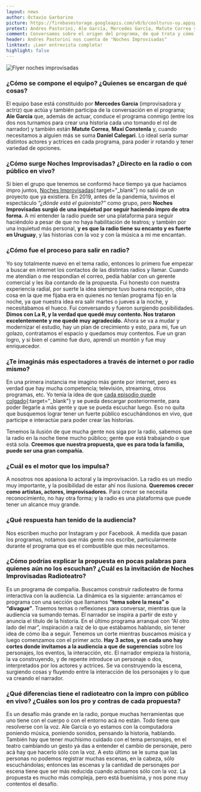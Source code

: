 ```yaml
---
layout: news
author: Octavio Garbarino
picture: https://firebasestorage.googleapis.com/v0/b/coolturus-uy.appspot.com/o/news%2Fnoches_impro_news.png?alt=media&token=0339092e-29ba-41d8-8e75-a2805982836b
pretext: Andres Pastorini, Ale García, Mercedes García, Matute Correa y Maxi Constenla dan vida al programa de radioteatro Noches Improvisadas. Un programa de compañia que busca construir radioteatro de forma interactiva con la audiencia.
comment: Conversamos sobre el origen del programa, de qué trata y cómo es la dinámica, las motivaciones para llevar adelante el proyecto, los desafíos de la impro en radio y más.
header: Andres Pastorini nos cuenta de "Noches Improvisadas"
linktext: ¡Leer entrevista completa! 
highlight: false
---
```

<div class="image-box">
<img src="https://firebasestorage.googleapis.com/v0/b/coolturus-uy.appspot.com/o/news%2Fnochesimprovisadas_20210430.jpeg?alt=media&token=247a49c4-0851-46b2-9408-2ee23fea837b" alt="Flyer noches improvisadas"></div>

### ¿Cómo se compone el equipo? ¿Quienes se encargan de qué cosas?
El equipo base está constituido por **Mercedes Garcia** (improvisadora y actriz) que actúa y también participa de la conversación en el programa; **Ale Garcia** que, además de actuar, conduce el programa conmigo (entre los dos nos turnamos para crear una historia cada uno tomando el rol de narrador) y también están **Matute Correa**, **Maxi Constenla** y, cuando necesitamos a alguien más se suma **Daniel Calegari**.
Lo ideal sería sumar distintos actores y actrices en cada programa, para poder ir rotando y tener variedad de opciones.

### ¿Cómo surge Noches Improvisadas? ¿Directo en la radio o con público en vivo?
Si bien el grupo que tenemos se conformó hace tiempo ya que hacíamos impro juntos, [Noches Improvisadas](https://www.instagram.com/nochesimprovisadas/){:target="_blank"} no salió de un proyecto que ya existiera. En 2019, antes de la pandemia, tuvimos el espectáculo *“¿dónde está el guionista?”* como grupo, pero **Noches Improvisadas surgió de una inquietud por seguir haciendo impro de otra forma.** A mi entender la radio puede ser una plataforma para seguir haciéndolo a pesar de que no haya habilitación de teatros; y también por una inquietud más personal, **y es que la radio tiene su encanto y es fuerte en Uruguay**, y las historias con la voz y con la música a mi me encantan.

### ¿Cómo fue el proceso para salir en radio?
Yo soy totalmente nuevo en el tema radio, entonces lo primero fue empezar a buscar en internet los contactos de las distintas radios y llamar. Cuando me atendían o me respondían el correo, pedía hablar con un gerente comercial y les iba contando de la propuesta. Fui honesto con nuestra experiencia radial, por suerte la idea siempre tuvo buena recepción, otra cosa en la que me fijaba era en quienes no tenían programa fijo en la noche, ya que nuestra idea era salir martes o jueves a la noche, y necesitábamos el hueco. Fui conversando y fueron surgiendo posibilidades.
**Dimos con La R, y la verdad que quedé muy contento. Nos trataron excelentemente y me quedé muy agradecido.** Ahora se va a mudar y modernizar el estudio, hay un plan de crecimiento y esto, para mi, fue un golazo, contratamos el espacio y quedamos muy contentos. Fue un gran logro, y si bien el camino fue duro, aprendí un montón y fue muy enriquecedor.

### ¿Te imaginás más espectadores a través de internet o por radio mismo?
En una primera instancia me imagino más gente por internet, pero es verdad que hay mucha competencia; televisión, streaming, otros programas, etc. Yo tenía la idea de que [cada episodio quede colgado](https://open.spotify.com/show/2aMynmeRmbJ5UFy7N7g8lI?si=Iq1LCV1CS3e9_ayzzu3nuw){:target="_blank"} y se pueda descargar posteriormente, para poder llegarle a más gente y que se pueda escuchar luego. Eso no quita que busquemos lograr tener un fuerte público escuchándonos en vivo, que participe e interactúe para poder crear las historias.

Tenemos la ilusión de que mucha gente nos siga por la radio, sabemos que la radio en la noche tiene mucho público; gente que está trabajando o que está sola. **Creemos que nuestra propuesta, que es para toda la familia, puede ser una gran compañía.**

### ¿Cuál es el motor que los impulsa?
A nosotros nos apasiona lo actoral y la improvisación. La radio es un medio muy importante, y la posibilidad de estar ahí nos ilusiona. **Queremos crecer como artistas, actores, improvisadores.** Para crecer se necesita reconocimiento, no hay otra forma; y la radio es una plataforma que puede tener un alcance muy grande.

### ¿Qué respuesta han tenido de la audiencia?
Nos escriben mucho por Instagram y por Facebook. A medida que pasan los programas, notamos que más gente nos escribe, particularmente durante el programa que es el combustible que más necesitamos.

### ¿Cómo podrías explicar la propuesta en pocas palabras para quienes aún no los escuchan? ¿Cuál es la invitación de Noches Improvisadas Radioteatro?
Es un programa de compañia. Buscamos construir radioteatro de forma interactiva con la audiencia.
La dinámica es la siguiente: arrancamos el programa con una sección que llamamos **“tema sobre la mesa” o “divague”**. Traemos temas o reflexiones para conversar, mientras que la audiencia va sumando temas. El narrador se inspira a partir de esto y anuncia el título de la historia. En el último programa arranqué con “Al otro lado del mar”, inspiración a raíz de lo que estábamos hablando, sin tener idea de cómo iba a seguir. Tenemos un corte mientras buscamos música y luego comenzamos con el primer acto. **Hay 3 actos, y en cada uno hay cortes donde invitamos a la audiencia a que de sugerencias** sobre los personajes, los eventos, la interacción, etc. El narrador empieza la historia, la va construyendo, y de repente introduce un personaje o dos, interpretados por los actores y actrices. Se va construyendo la escena, surgiendo cosas y fluyendo entre la interacción de los personajes y lo que va creando el narrador.

### ¿Qué diferencias tiene el radioteatro con la impro con público en vivo? ¿Cuáles son los pro y contras de cada propuesta?
Es un desafío más grande en la radio, porque muchas herramientas que uno tiene con el cuerpo o con el entorno acá no están. Todo tiene que resolverse con la voz. Ale García o yo estamos con la computadora poniendo música, poniendo sonidos, pensando la historia, hablando. También hay que tener muchísimo cuidado con el tema personajes, en el teatro cambiando un gesto ya das a entender el cambio de personaje, pero acá hay que hacerlo sólo con la voz. A esto último se le suma que las personas no podemos registrar muchas escenas, en la cabeza, sólo escuchándolas; entonces las escenas y la cantidad de personajes por escena tiene que ser más reducida cuando actuamos sólo con la voz. La propuesta es mucho más compleja, pero está buenísima, y nos pone muy contentos el desafío.
